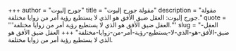+++
author = "جورج إليوت"
title = "مقولة جورج إليوت"
description = "مقولة جورج إليوت: العقل ضيق الأفق هو الذي لا يستطيع رؤية أمر من زوايا مختلفة."
quote = '''العقل ضيق الأفق هو الذي لا يستطيع رؤية أمر من زوايا مختلفة.''' 
slug = "العقل-ضيق-الأفق-هو-الذي-لا-يستطيع-رؤية-أمر-من-زوايا-مختلفة"
+++
العقل ضيق الأفق هو الذي لا يستطيع رؤية أمر من زوايا مختلفة.
